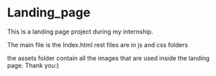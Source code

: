 # Landing_page
This is a landing page project during my internship.

The main file is the Index.html
rest files are in js and css folders

the assets folder contain all the images that are used inside the landing page.
Thank you:)
